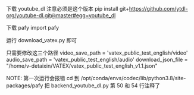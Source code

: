 下载 youtube_dl
注意必须是这个版本
pip install git+https://github.com/ytdl-org/youtube-dl.git@master#egg=youtube_dl

下载 pafy
import pafy

运行 download_vatex.py 即可

只需要修改这三个路径
video_save_path = 'vatex_public_test_english/video'
audio_save_path =  'vatex_public_test_english/audio'
download_json_file = "/home/v-detaixin/VATEX/vatex_public_test_english_v1.1.json"

NOTE:
第一次运行会报错
cd 到 /opt/conda/envs/codec/lib/python3.8/site-packages/pafy
把 backend_youtube_dl.py 第 50 和 54 行注释了
